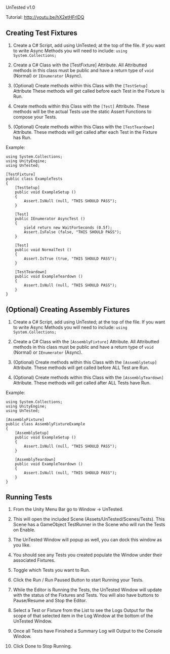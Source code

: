 UnTested v1.0

Tutorial: http://youtu.be/hX2etHFrIDQ

Creating Test Fixtures
----------------------
1. Create a C# Script, add using UnTested; at the top of the file.
If you want to write Async Methods you will need to include:
`using System.Collections;`

2. Create a C# Class with the [TestFixture] Attribute.
All Attributted methods in this class must be public and have a return type of
`void` (Normal) or `IEnumerator` (Async).

3. (Optional) Create methods within this Class with the `[TestSetup]` Attribute These methods will get called before each Test in the Fixture is Run.

4. Create methods within this Class with the `[Test]` Attribute. These methods will be the actual Tests use the static Assert Functions to compose your Tests.

5. (Optional) Create methods within this Class with the `[TestTeardown]` Attribute. These methods will get called after each Test in the Fixture has Run.

Example:

```lang=csharp
using System.Collections;
using UnityEngine;
using UnTested;

[TestFixture]
public class ExampleTests 
{
	[TestSetup]
	public void ExampleSetup ()
	{
		Assert.IsNull (null, "THIS SHOULD PASS");
	}

	[Test]
	public IEnumerator AsyncTest ()
	{
		yield return new WaitForSeconds (0.5f);
		Assert.IsFalse (false, "THIS SHOULD PASS");
	}

	[Test]
	public void NormalTest ()
	{
		Assert.IsTrue (true, "THIS SHOULD PASS");
	}

	[TestTeardown]
	public void ExampleTeardown ()
	{
		Assert.IsNull (null, "THIS SHOULD PASS");
	}
}
```

(Optional) Creating Assembly Fixtures
-------------------------------------
1. Create a C# Script, add using UnTested; at the top of the file.
If you want to write Async Methods you will need to include:
`using System.Collections;`

2. Create a C# Class with the `[AssemblyFixture]` Attribute.
All Attributted methods in this class must be public and have a return type of
`void` (Normal) or `IEnumerator` (Async).

3. (Optional) Create methods within this Class with the `[AssemblySetup]` Attribute. These methods will get called before ALL Test are Run.

4. (Optional) Create methods within this Class with the `[AssemblyTeardown]` Attribute. These methods will get called after ALL Tests have Run.

Example:

```lang=csharp
using System.Collections;
using UnityEngine;
using UnTested;

[AssemblyFixture]
public class AssemblyFixtureExample 
{
	[AssemblySetup]
	public void ExampleSetup ()
	{
		Assert.IsNull (null, "THIS SHOULD PASS");
	}

	[AssemblyTeardown]
	public void ExampleTeardown ()
	{
		Assert.IsNull (null, "THIS SHOULD PASS");
	}
}
```

Running Tests
-------------
1. From the Unity Menu Bar go to Window -> UnTested.

2. This will open the included Scene (Assets/UnTested/Scenes/Tests).
This Scene has a GameObject TestRunner in the Scene who will run the Tests on Enable.

3. The UnTested Window will popup as well, you can dock this window as you like.

4. You should see any Tests you created populate the Window under their associated Fixtures.

5. Toggle which Tests you want to Run.

6. Click the Run / Run Paused Button to start Running your Tests.

7. While the Editor is Running the Tests, the UnTested Window will update with the status of the
Fixtures and Tests. You will also have buttons to Pause/Resume and Stop the Editor.

8. Select a Test or Fixture from the List to see the Logs Output for the scope of that selected item
in the Log Window at the bottom of the UnTested Window.

9. Once all Tests have Finished a Summary Log will Output to the Console Window. 

10. Click Done to Stop Running.
